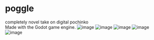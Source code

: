 # poggle
completely novel take on digital pochinko  
Made with the Godot game engine.
![image](https://user-images.githubusercontent.com/79825665/190834337-576cd882-82ce-484c-bf65-a1ebdb8a7ce6.png)
![image](https://user-images.githubusercontent.com/79825665/190834351-47a5ac3c-1f86-4f31-91f3-d1bfa904f988.png)
![image](https://user-images.githubusercontent.com/79825665/190834368-d269be29-08d7-4a34-ae38-33fc72da6e31.png)
![image](https://user-images.githubusercontent.com/79825665/190834370-729cf851-afb5-4626-9dad-0b9a1c8f3a95.png)
![image](https://user-images.githubusercontent.com/79825665/190834395-389ef589-cb83-48a4-8766-0eff66a2f70e.png)
